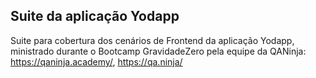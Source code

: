 ## Suite da aplicação Yodapp 

Suite para cobertura dos cenários de Frontend da aplicação Yodapp, ministrado durante o Bootcamp GravidadeZero pela equipe da QANinja: https://qaninja.academy/, https://qa.ninja/


